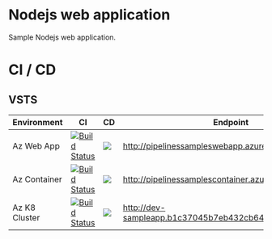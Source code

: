 # Nodejs web application

Sample Nodejs web application.

# CI / CD

## VSTS

| Environment  | CI  | CD  | Endpoint  | 
|---|---|---|---|
| Az Web App  | [![Build Status](https://youhana3.visualstudio.com/PipelinesSamplesWebApp/_apis/build/status/PipelinesSamplesWebApp%20-%20CI)](https://youhana3.visualstudio.com/PipelinesSamplesWebApp/_build/latest?definitionId=3)  | ![](https://youhana3.vsrm.visualstudio.com/_apis/public/Release/badge/be5b8567-43de-4d35-a14c-61d457df4b13/1/1)  | http://pipelinessampleswebapp.azurewebsites.net/  |
| Az Container  | [![Build Status](https://youhana3.visualstudio.com/PipelinesSamples/_apis/build/status/PipelinesSamplesContainer%20-%20CI)](https://youhana3.visualstudio.com/PipelinesSamples/_build/latest?definitionId=2)  |  ![](https://youhana3.vsrm.visualstudio.com/_apis/public/Release/badge/02713573-8327-4f73-8120-914a17a4d97f/1/1) | http://pipelinessamplescontainer.azurewebsites.net/  |
| Az K8 Cluster  | [![Build Status](https://youhana3.visualstudio.com/PipelinesSamplesKubernetes/_apis/build/status/PipelinesSamplesKubernetes%20-%20CI)](https://youhana3.visualstudio.com/PipelinesSamplesKubernetes/_build/latest?definitionId=5)  | ![](https://youhana3.vsrm.visualstudio.com/_apis/public/Release/badge/67349069-1363-4c2e-9f46-4c23dfc451a1/1/1)  | http://dev-sampleapp.b1c37045b7eb432cb649.eastus.aksapp.io/ |